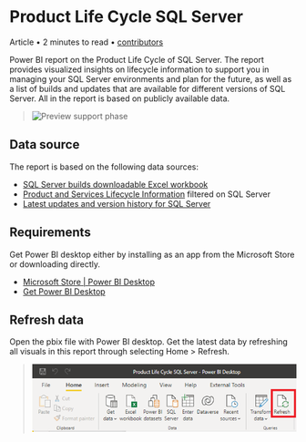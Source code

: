 # Product Life Cycle SQL Server

Article • 2 minutes to read • [contributors](https://github.com/ingebeumer/PLC-SQLServer/contributors)

Power BI report on the Product Life Cycle of SQL Server. The report provides visualized insights on lifecycle information to support you in managing your SQL Server environments and plan for the future, as well as a list of builds and updates that are available for different versions of SQL Server. All in the report is based on publicly available data.

> ![Preview support phase](https://user-images.githubusercontent.com/40343254/229738301-cb2c2930-d1e6-4915-b06a-3487e552667f.png)

## Data source

The report is based on the following data sources:

- [SQL Server builds downloadable Excel workbook](https://aka.ms/sqlserverbuilds)
- [Product and Services Lifecycle Information](https://learn.microsoft.com/en-us/lifecycle/products/?products=sql-server) filtered on SQL Server
- [Latest updates and version history for SQL Server](https://learn.microsoft.com/en-us/troubleshoot/sql/releases/download-and-install-latest-updates)

## Requirements

Get Power BI desktop either by installing as an app from the Microsoft Store or downloading directly.

- [Microsoft Store | Power BI Desktop](https://aka.ms/pbidesktop)
- [Get Power BI Desktop](https://learn.microsoft.com/en-us/power-bi/fundamentals/desktop-get-the-desktop)

## Refresh data

Open the pbix file with Power BI desktop. Get the latest data by refreshing all visuals in this report through selecting Home > Refresh.

> ![Refresh Power BI desktop file](https://github.com/ingebeumer/PLC-SQLServer/blob/main/images/Refresh%20Power%20BI%20desktop%20file.png)

